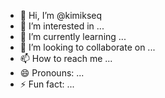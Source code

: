 - 👋 Hi, I’m @kimikseq
- 👀 I’m interested in ...
- 🌱 I’m currently learning ...
- 💞️ I’m looking to collaborate on ...
- 📫 How to reach me ...
- 😄 Pronouns: ...
- ⚡ Fun fact: ...

<!---
kimikseq/kimikseq is a ✨ special ✨ repository because its `README.md` (this file) appears on your GitHub profile.
You can click the Preview link to take a look at your changes.
--->
